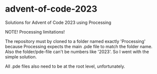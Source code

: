 # advent-of-code-2023
Solutions for Advent of Code 2023 using Processing

NOTE! Processing limitations!

The repository must by cloned to a folder named exactly 'Processing' because Processing expects the main .pde file to match the folder name. Also the folder/pde-file can't be numbers like '2023'. So I went with the simple solution.

All .pde files also need to be at the root level, unfortunately.